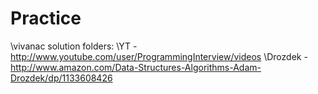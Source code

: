 Practice
========

\vivanac solution folders:
  \YT - http://www.youtube.com/user/ProgrammingInterview/videos
  \Drozdek - http://www.amazon.com/Data-Structures-Algorithms-Adam-Drozdek/dp/1133608426
